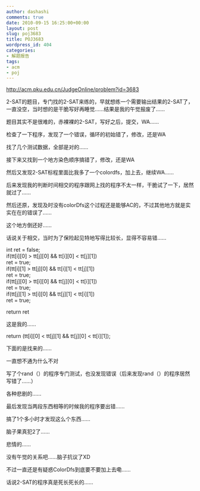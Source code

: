 ```yaml
---
author: dashashi
comments: true
date: 2010-09-15 16:25:00+00:00
layout: post
slug: poj3683
title: POJ3683
wordpress_id: 404
categories:
- 解题报告
tags:
- acm
- poj
---
```


http://acm.pku.edu.cn/JudgeOnline/problem?id=3683

2-SAT的题目，专门找的2-SAT来练的，早就想练一个需要输出结果的2-SAT了，一直没空，当时想的是干脆写好再睡觉……结果是我的午觉报废了……

题目其实不是很难的，赤裸裸的2-SAT，写好之后，提交，WA……

检查了一下程序，发现了一个错误，循环的初始错了，修改，还是WA  


找了几个测试数据，全部是对的……

接下来又找到一个地方染色顺序搞错了，修改，还是WA

然后又发现2-SAT标程里面比我多了一个colordfs，加上去，继续WA……

后来发现我的判断时间相交的程序跟网上找的程序不太一样，干脆试了一下，居然就过了……

然后还原，发现及时没有colorDfs这个过程还是能够AC的，不过其他地方就是实实在在的错误了……

这个地方倒还好……

话说关于相交，当时为了保险起见特地写得比较长，显得不容易错……

int ret = false;  
if(tt[i][0] > tt[j][0] && tt[i][0] < tt[j][1])  
ret = true;  
if(tt[i][1] > tt[j][0] && tt[i][1] < tt[j][1])  
ret = true;  
if(tt[j][0] > tt[i][0] && tt[j][0] < tt[i][1])  
ret = true;  
if(tt[j][1] > tt[i][0] && tt[j][1] < tt[i][1])  
ret = true;

return ret

这是我的……

return (tt[i][0] < tt[j][1] && tt[j][0] < tt[i][1]);

下面的是找来的……

一直想不通为什么不对

写了个rand（）的程序专门测试，也没发现错误（后来发现rand（）的程序居然写错了……）

各种悲剧的……

最后发现当两段东西相等的时候我的程序要出错……

搞了1个多小时才发现这么个东西……

脑子果真犯2了……

悲情的……

没有午觉的关系吧……脑子抗议了XD

不过一直还是有疑惑ColorDfs到底要不要加上去嘞……

话说2-SAT的程序真是死长死长的……  







